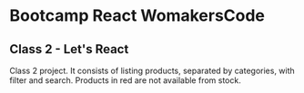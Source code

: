 
# Bootcamp React WomakersCode

## Class 2 - Let's React
 
Class 2 project. It consists of listing products, separated by categories, with filter and search. Products in red are not available from stock.